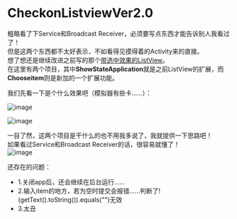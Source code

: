 # CheckonListviewVer2.0

粗略看了下Service和Broadcast Receiver，必须要写点东西才能告诉别人我看过了！<br>
但是这两个东西都不太好表示，不如看得见摸得着的Activity来的直接。<br>
想了想还是继续改进之前写的那个[带选中效果的ListView](https://github.com/moiling/CheckOnListViewDemo)。<br>
在这里有两个项目，其中**ShowStateApplication**就是之前ListView的扩展，而**Chooseitem**则是新加的一个扩展功能。<br>

我们先看一下是个什么效果吧（模拟器有些卡……）：<br>

![image](https://github.com/moiling/CheckonListviewVer2.0/blob/master/art/1.gif?raw=true)<br>

![image](https://github.com/moiling/CheckonListviewVer2.0/blob/master/art/2.gif?raw=true)<br>

一目了然，这两个项目是干什么的也不用我多说了，我就提供一下思路吧！<br>
如果看过Service和Broadcast Receiver的话，很容易就懂了！<br>
![image](https://github.com/moiling/CheckonListviewVer2.0/blob/master/art/3.png?raw=true)<br>

还存在的问题：<br>
- 1.关闭app后，还会继续在后台运行……
- 2.输入item的地方，若为空时提交会报错……判断了!(getText().toString()).equals("")无效
- 3.太丑
